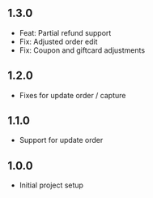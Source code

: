 ## 1.3.0
* Feat: Partial refund support
* Fix: Adjusted order edit
* Fix: Coupon and giftcard adjustments

## 1.2.0
* Fixes for update order / capture

## 1.1.0
* Support for update order

## 1.0.0
* Initial project setup
